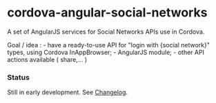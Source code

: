 cordova-angular-social-networks
===============================

A set of AngularJS services for Social Networks APIs use in Cordova.

Goal / idea :
	- have a ready-to-use API for "login with {social network}" types, using Cordova InAppBrowser;
	- AngularJS module;
	- other API actions available ( share,... )

### Status
Still in early development. See [Changelog](https://github.com/raiseandfall/cordova-angular-social-networks/blob/master/CHANGELOG.md).